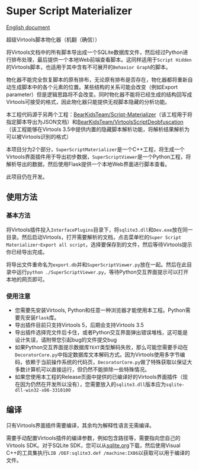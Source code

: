# Super Script Materializer

[English document](./README.md)

超级Virtools脚本物化器（机翻（确信））

将Virtools文档中的所有脚本导出成一个SQLite数据库文件，然后经过Python进行排布处理，最后提供一个本地Web前端查看脚本。这同样适用于`Script Hidden`的Virtools脚本，也适用于其中含有不可展开的`Behavior Graph`的脚本。

物化器不能完全恢复脚本的原有排布，无论原有排布是否存在，物化器都将重新自动生成脚本中的各个元素的位置。某些结构的关系可能会改变（例如Export parameter）但是逻辑思路将不会改变。同时物化器不能将已经生成的结构回写成Virtools可接受的格式，因此物化器只能提供无视脚本隐藏的分析功能。

本工程代码源于另两个工程：[BearKidsTeam/Script-Materializer](https://github.com/BearKidsTeam/Script-Materializer)（该工程用于将指定脚本导出为JSON文档）和[BearKidsTeam/VirtoolsScriptDeobfuscation](https://github.com/BearKidsTeam/VirtoolsScriptDeobfuscation)（该工程能够在Virtools 3.5中提供内置的隐藏脚本解析功能，将解析结果解析为可以被Virtools识别的格式）

本项目分为2个部分，`SuperScriptMaterializer`是一个C++工程，将生成一个Virtools界面插件用于导出初步数据，`SuperScriptViewer`是一个Python工程，将解析导出的数据，然后使用Flask提供一个本地Web界面进行脚本查看。

此项目仍在开发。

## 使用方法

### 基本方法

将Virtools插件投入`InterfacePlugins`目录下，将`sqlite3.dll`和`Dev.exe`放在同一目录。然后启动Virtools，打开需要解析的文档，点击菜单栏的`Super Script Materializer`-`Export all script`，选择要保存到的文件，然后等待Virtools提示你已经导出完成。

将导出文件重命名为`export.db`并和`SuperScriptViewer.py`放在一起。然后在此目录中运行`python ./SuperScriptViewer.py`，等待Python交互界面提示可以打开本地的网页即可。

### 使用注意

- 您需要先安装Virtools, Python和任意一种浏览器才能使用本工程。Python需要先安装`Flask`库。
- 导出插件目前只支持Virtools 5，后期会支持Virtools 3.5
- 导出插件选择完文件后卡住，或者Python交互界面弹出错误堆栈，这可能是设计失误，请附带您引起bug的文件提交bug
- 如果Python交互界面提示数据库`TEXT`类型解码失败，那么可能您需要手动在`DecoratorCore.py`中指定数据库文本解码方式。因为Virtools使用多字节编码，依赖于当前操作系统的代码页，`DecoratorCore.py`做了特殊获取以保证大多数计算机可以直接运行，但仍然不能排除一些特殊情况。
- 如果您使用本工程的Release页面中提供的已编译好的Virtools界面插件（现在因为仍然在开发所以没有），您需要放入的`sqlite3.dll`版本应为`sqlite-dll-win32-x86-3310100`

## 编译

只有Virtools界面插件需要编译，其余均为解释性语言无需编译。

需要手动配置Virtools插件的编译参数，例如包含路径等，需要指向您自己的Virtools SDK。对于SQLite SDK，您可以从[sqlite.org](http://www.sqlite.org/)下载，然后使用Visual C++的工具集执行`LIB /DEF:sqlite3.def /machine:IX86`以获取可以用于编译的文件。